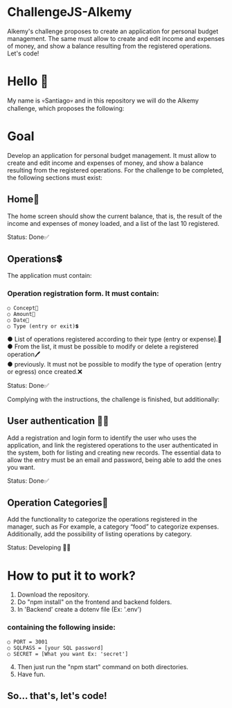 # ChallengeJS-Alkemy
  Alkemy's challenge proposes to create an application for personal budget management. The same must allow to create and edit income and expenses of money, and show a balance resulting from the registered operations. Let's code!
# Hello 👋
  My name is 💀Santiago💀 and in this repository we will do the Alkemy challenge, which proposes the following:
# Goal
  Develop an application for personal budget management. It must allow to create and edit income and expenses of money, and show a balance resulting from the
  registered operations.
  For the challenge to be completed, the following sections must exist:
## Home🏡
  The home screen should show the current balance, that is, the result of the income and expenses of money loaded, and a list of the last 10 registered.

  Status: Done✅

## Operations💲
  The application must contain:
  ### Operation registration form. It must contain:
    ○ Concept📝  
    ○ Amount💸  
    ○ Date📆  
    ○ Type (entry or exit)💲  
  ● List of operations registered according to their type (entry or expense).📃  
  ● From the list, it must be possible to modify or delete a registered operation🖊  
  ● previously. It must not be possible to modify the type of operation (entry or
    egress) once created.❌  
  
  Status: Done✅
  
Complying with the instructions, the challenge is finished, but additionally:

## User authentication 🙋‍♂️
  Add a registration and login form to identify the user who uses the
  application, and link the registered operations to the user authenticated in the system,
  both for listing and creating new records. The essential data to allow
  the entry must be an email and password, being able to add the ones you want.
  
  Status: Done✅
  
## Operation Categories📑
  Add the functionality to categorize the operations registered in the manager, such as
  For example, a category “food” to categorize expenses. Additionally, add the
  possibility of listing operations by category.
 
  Status: Developing 👨‍💻
  
  # How to put it to work?
  1. Download the repository.
  2. Do "npm install" on the frontend and backend folders.
  3. In 'Backend' create a dotenv file (Ex: '.env') 
  ### containing the following inside:
    ○ PORT = 3001  
    ○ SQLPASS = [your SQL password] 
    ○ SECRET = [What you want Ex: 'secret']
  4. Then just run the "npm start" command on both directories.
  5. Have fun.
  
## So... that's, let's code!
